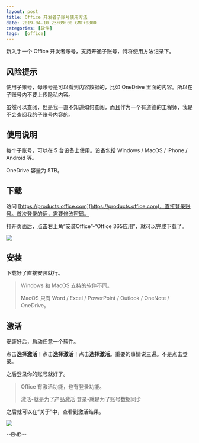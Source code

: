 ```yaml
---
layout: post
title: Office 开发者子账号使用方法
date: 2019-04-10 23:09:00 GMT+0800
categories: [软件]
tags:  [office]
---
```


新入手一个 Office 开发者账号，支持开通子账号，特将使用方法记录下。

<!-- more -->

## 风险提示

使用子账号，母账号是可以看到内容数据的，比如 OneDrive 里面的内容。所以在子账号内不要上传隐私内容。

虽然可以查阅，但是我一直不知道如何查阅，而且作为一个有道德的工程师，我是不会查阅我的子账号内容的。

## 使用说明

每个子账号，可以在 5 台设备上使用。设备包括 Windows / MacOS / iPhone / Android 等。

OneDrive 容量为 5TB。

## 下载

访问 [https://products.office.com](https://products.office.com)，直接登录账号。首次登录的话，需要修改密码。

打开页面后，点击右上角“安装Office”-“Office 365应用”，就可以完成下载了。

![](https://cdn0.yukapril.com/blog/2019-04-10-office-e3-1.png-wm.black)

## 安装

下载好了直接安装就行。

> Windows 和 MacOS 支持的软件不同。
> 
> MacOS 只有 Word / Excel / PowerPoint / Outlook / OneNote / OneDrive。

## 激活

安装好后，启动任意一个软件。

点击**选择激活**！点击**选择激活**！点击**选择激活**。重要的事情说三遍。不是点击登录。

之后登录你的账号就好了。

> Office 有激活功能，也有登录功能。
> 
> 激活-就是为了产品激活
> 登录-就是为了账号数据同步

之后就可以在“关于”中，查看到激活结果。

![](https://cdn0.yukapril.com/blog/2019-04-10-office-e3-2.png-wm.black)

--END--